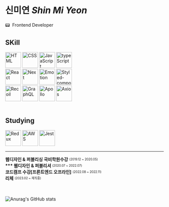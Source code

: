 # 신미연 <i>Shin Mi Yeon</i>

<p>📟 &nbsp;Frontend Developer</p>

## SKill
<section>
<img width="50" alt="HTML" src="https://user-images.githubusercontent.com/72180863/213674004-7a08af03-d42f-4716-8a4c-cec1a31c86ec.svg" style="max-width: 100%;">
<img width="50" alt="CSS" src="https://user-images.githubusercontent.com/72180863/213674567-e90d8e9e-b859-4d9d-8a51-406c27ab5332.svg" style="max-width: 100%;">
<img width="50" alt="JavaScript" src="https://user-images.githubusercontent.com/72180863/213675045-ce85dd14-e058-4a31-be53-6ce23e54da7e.svg" style="max-width: 100%;">
<img width="50" alt="typeScript" src="https://user-images.githubusercontent.com/72180863/213674891-f9828a15-5148-4575-a626-e8d01fd92c06.png" style="max-width: 100%;">

<br/>
<img width="50" alt="React" src="https://user-images.githubusercontent.com/72180863/213675341-f9eb6723-036e-4a5a-8216-3c66d32bbbac.svg" style="max-width: 100%;">
<img width="50" alt="Next" src="https://user-images.githubusercontent.com/72180863/213675428-cee2d34d-7817-4d22-9177-266eefa54ce3.svg" style="max-width: 100%;">
<img width="50" alt="Emotion" src="https://user-images.githubusercontent.com/72180863/213675496-686034bb-0c1b-4f8c-9cfe-f9f86793b343.svg" style="max-width: 100%;">
<img width="50" alt="Styled-component" src="https://user-images.githubusercontent.com/72180863/213675580-7c5fb352-f606-421e-9d69-6ad239ab8f11.svg" style="max-width: 100%;">
<br/>
<img width="50" alt="Recoil" src="https://user-images.githubusercontent.com/72180863/213675248-9a2b9c6e-2218-4b3c-9a80-9dd8a6bccc1c.png" style="max-width: 100%;">
<img width="50" alt="GraphQL" src="https://user-images.githubusercontent.com/72180863/213675657-fbd2da1d-bc18-4306-bc66-f86d151430f7.png" style="max-width: 100%;">
<img width="50" alt="Apollo" src="https://user-images.githubusercontent.com/72180863/213675798-507e06e4-3705-4eb2-bd8f-9938f684527e.png" style="max-width: 100%;">
<img width="50" alt="Axios" src="https://user-images.githubusercontent.com/72180863/213675949-2038fe82-800f-4b03-b01e-586ba80607e0.png" style="max-width: 100%;">
</section>
<br/>

## Studying

<section>
<img width="50" alt="Redux" src="https://user-images.githubusercontent.com/72180863/213677277-5271af57-f8c9-4b84-a302-d3d182b65085.svg" style="max-width: 100%;">
<img width="50" alt="AWS" src="https://user-images.githubusercontent.com/72180863/213677285-f5b02b8c-a0a2-4eb7-aacf-a0744004660f.svg" style="max-width: 100%;">
<img width="50" alt="Jest" src="https://user-images.githubusercontent.com/72180863/213677496-a8fd37cc-cd30-400c-9b74-e717ec0e2df5.svg" style="max-width: 100%;">
</section>

<hr/>
<strong>웹디자인 & 퍼블리싱 국비학원수강</strong> <sub><sup>(2019.12 ~ 2020.05)</sup></sub><br>
<strong>*** 웹디자인 & 퍼블리셔 </strong><sub><sup>(2020.07 ~ 2022.07)</sup></sub><br>
<strong>코드캠프 수강[프론트엔드 오프라인]</strong> <sub><sup>(2022.08 ~ 2022.11)</sup></sub><br>
<strong>리체</strong> <sub><sup>(2023.02 ~ 재직중)</sup></sub><br>
<br><br>

![Anurag's GitHub stats](https://github-readme-stats.vercel.app/api?username=smyn95&theme=highcontrast_icons=true)
